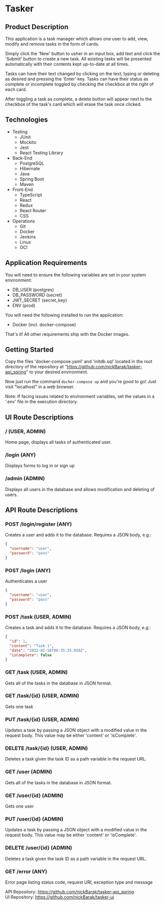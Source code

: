 # Tasker

## Product Description

This application is a task manager which allows one user to add, view, modify and remove tasks in the form of cards.

Simply click the 'New' button to usher in an input box, add text and click the 'Submit' button to create a new task. All existing tasks will be presented automatically with their contents kept up-to-date at all times.

Tasks can have their text changed by clicking on the text, typing or deleting as desired and pressing the 'Enter' key. Tasks can have their status as complete or incomplete toggled by checking the checkbox at the right of each card.

After toggling a task as complete, a delete button will appear next to the checkbox of the task's card which will erase the task once clicked.

## Technologies

- Testing
  - JUnit
  - Mockito
  - Jest
  - React Testing Library
- Back-End
  - PostgreSQL
  - Hibernate
  - Java
  - Spring Boot
  - Maven
- Front-End
  - TypeScript
  - React
  - Redux
  - React Router
  - CSS
- Operations
  - Git
  - Docker
  - Jenkins
  - Linux
  - OCI

## Application Requirements

You will need to ensure the following variables are set in your system environment:

- DB_USER (postgres)
- DB_PASSWORD (secret)
- JWT_SECRET (secret_key)
- ENV (prod)

You will need the following installed to run the application:

- Docker (incl. docker-compose)

That's it! All other requirements ship with the Docker images.

## Getting Started

Copy the files 'docker-compose.yaml' and 'initdb.sql' located in the root directory of the repository at "https://github.com/nickBarak/tasker-api_spring" to your desired environment.

Now just run the command `docker-compose up` and you're good to go! Just visit "localhost" in a web browser.

Note: If facing issues related to environment variables, set the values in a '.env' file in the execution directory.

## UI Route Descriptions

### / (USER, ADMIN)

Home page, displays all tasks of authenticated user.

### /login (ANY)

Displays forms to log in or sign up

### /admin (ADMIN)

Displays all users in the database and allows modification and deleting of users.

## API Route Descriptions

### POST /login/register (ANY)

Creates a user and adds it to the database. Requires a JSON body, e.g.:

```json
{
  "username": "user",
  "password": "pass"
}
```

### POST /login (ANY)

Authenticates a user

```json
{
  "username": "user",
  "password": "pass"
}
```

### POST /task (USER, ADMIN)

Creates a task and adds it to the database. Requires a JSON body, e.g.:

```json
{
  "id": 1,
  "content": "Task 1",
  "date": "2022-02-16T06:35:25.910Z",
  "isComplete": false
}
```

### GET /task (USER, ADMIN)

Gets all of the tasks in the database in JSON format.

### GET /task/{id} (USER, ADMIN)

Gets one task

### PUT /task/{id} (USER, ADMIN)

Updates a task by passing a JSON object with a modified value in the request body. This value may be either 'content' or 'isComplete'.

### DELETE /task/{id} (USER, ADMIN)

Deletes a task given the task ID as a path variable in the request URL.

### GET /user (ADMIN)

Gets all of the tasks in the database in JSON format.

### GET /user/{id} (ADMIN)

Gets one user

### PUT /user/{id} (ADMIN)

Updates a task by passing a JSON object with a modified value in the request body. This value may be either 'content' or 'isComplete'.

### DELETE /user/{id} (ADMIN)

Deletes a task given the task ID as a path variable in the request URL.

### GET /error (ANY)

Error page listing status code, request URI, exception type and message

API Repository: https://github.com/nickBarak/tasker-api_spring  
UI Repository: https://github.com/nickBarak/tasker-ui
